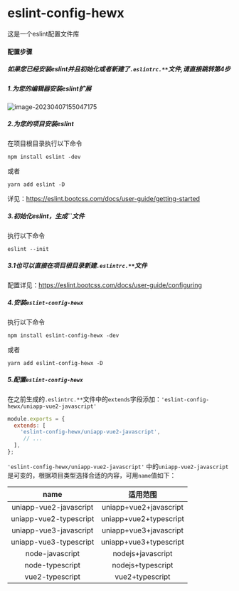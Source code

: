 # eslint-config-hewx

这是一个eslint配置文件库

#### 配置步骤

##### 如果您已经安装eslint并且初始化或者新建了`.eslintrc.**`文件,请直接跳转第4步

##### 1.为您的编辑器安装eslint扩展

![image-20230407155047175](C:\Users\admin\Desktop\eslint-config-hewx\assets\image-20230407155047175.png)

##### 2.为您的项目安装eslint

在项目根目录执行以下命令

```shell
npm install eslint -dev
```

或者

```shell
yarn add eslint -D
```

详见：https://eslint.bootcss.com/docs/user-guide/getting-started

##### 3.初始化eslint，生成``文件

执行以下命令

```shell
eslint --init
```

##### 3.1也可以直接在项目根目录新建`.eslintrc.**`文件

配置详见：https://eslint.bootcss.com/docs/user-guide/configuring

##### 4.安装`eslint-config-hewx`

执行以下命令

```shell
npm install eslint-config-hewx -dev
```

或者

```shell
yarn add eslint-config-hewx -D
```

##### 5.配置`eslint-config-hewx`

在之前生成的`.eslintrc.**`文件中的`extends`字段添加：`'eslint-config-hewx/uniapp-vue2-javascript'`

```js
module.exports = {
  extends: [
    'eslint-config-hewx/uniapp-vue2-javascript',
     // ...
  ],
};

```

`'eslint-config-hewx/uniapp-vue2-javascript'` 中的`uniapp-vue2-javascript`是可变的，根据项目类型选择合适的内容，可用`name`值如下：

|          name          |        适用范围        |
| :--------------------: | :--------------------: |
| uniapp-vue2-javascript | uniapp+vue2+javascript |
| uniapp-vue2-typescript | uniapp+vue2+typescript |
| uniapp-vue3-javascript | uniapp+vue3+javascript |
| uniapp-vue3-typescript | uniapp+vue3+typescript |
|    node-javascript     |   nodejs+javascript    |
|    node-typescript     |   nodejs+typescript    |
|    vue2-typescript     |    vue2+typescript     |


